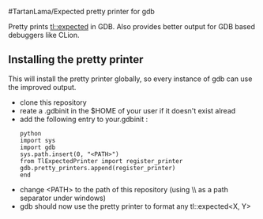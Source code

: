 #TartanLama/Expected pretty printer for gdb

Pretty prints [tl::expected](https://github.com/TartanLlama/expected) in GDB. Also provides better output for GDB based debuggers like CLion.

## Installing the pretty printer

This will install the pretty printer globally, so every instance of gdb can use the improved output. 

- clone this repository
- reate a .gdbinit in the $HOME of your user if it doesn't exist alread
- add the following entry to your.gdbinit :
    ```
    python
    import sys
    import gdb
    sys.path.insert(0, "<PATH>")
    from TlExpectedPrinter import register_printer
    gdb.pretty_printers.append(register_printer)
    end
    ```
- change \<PATH\> to the path of this repository (using \\\ as a path separator under windows)
- gdb should now use the pretty printer to format any tl::expected<X, Y>